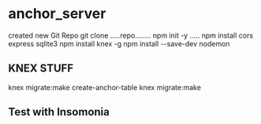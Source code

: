 # anchor_server

created new Git Repo
git clone .....repo........
npm init -y .....
npm install cors express sqlite3
npm install knex -g
npm install --save-dev nodemon

## KNEX STUFF
knex migrate:make create-anchor-table
knex migrate:make

## Test with Insomonia

